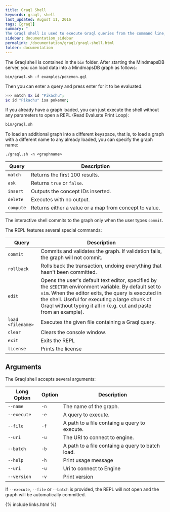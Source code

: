 ```yaml
---
title: Graql Shell
keywords: graql, shell
last_updated: August 11, 2016
tags: [graql]
summary: "
The Graql shell is used to execute Graql queries from the command line, or to let Graql be invoked from other applications."
sidebar: documentation_sidebar
permalink: /documentation/graql/graql-shell.html
folder: documentation
---
```


The Graql shell is contained in the `bin` folder. After starting the MindmapsDB server, you can load data into a MindmapsDB graph as follows:

```
bin/graql.sh -f examples/pokemon.gql
```

Then you can enter a query and press enter for it to be evaluated:   

```bash
>>> match $x id "Pikachu";
$x id "Pikachu" isa pokemon;
```

If you already have a graph loaded, you can just execute the shell without any parameters to open a REPL (Read Evaluate Print Loop):

```bash
bin/graql.sh
```

To load an additional graph into a different keyspace, that is, to load a graph with a different name to any already loaded, you can specify the graph name:

```
./graql.sh -n <graphname>
``` 


| Query | Description                                   |
| ----------- | --------------------------------------------- |
| `match`     | Returns the first 100 results.                        |
| `ask`       | Returns `true` or `false`.                           |
| `insert`    | Outputs the concept IDs inserted. |
| `delete`    | Executes with no output.                           |
| `compute`   | Returns either a value or a map from concept to value.        |

   
The interactive shell commits to the graph only when the user types `commit`.

The REPL features several special commands:  

| Query        | Description                                            |
| -----------  | ------------------------------------------------------ |
| `commit`     | Commits and validates the graph. If validation fails, the graph will not commit. |
| `rollback`   | Rolls back the transaction, undoing everything that hasn't been committed. |
| `edit`       | Opens the user's default text editor, specified by the `$EDITOR` environment variable. By default set to `vim`. When the editor exits, the query is executed in the shell. Useful for executing a large chunk of Graql without typing it all in (e.g. cut and paste from an example).                           |
| `load <filename>` | Executes the given file containing a Graql query. |
| `clear`      | Clears the console window.                             |
| `exit`       | Exits the REPL                                         |
| `license`    | Prints the license                                     |


## Arguments

The Graql shell accepts several arguments:

| Long Option   | Option   | Description                                      |
| ------------- | -------- | ------------------------------------------------ |
| `--name`      | `-n`     | The name of the graph.                           |
| `--execute`   | `-e`     | A query to execute.                              |
| `--file`      | `-f`     | A path to a file containg a query to execute.    |
| `--uri`       | `-u`     | The URI to connect to engine.                    |
| `--batch`     | `-b`     | A path to a file containg a query to batch load. |
| `--help`      | `-h`     | Print usage message                              |
| `--uri`       | `-u`     | Uri to connect to Engine                         |
| `--version`   | `-v`     | Print version                                    |

If `--execute`, `--file` or `--batch` is provided, the REPL will not open and the
graph will be automatically committed.

{% include links.html %}
